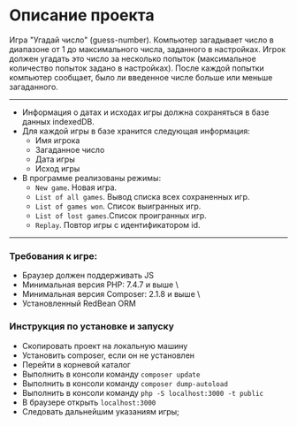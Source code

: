 # Описание проекта
Игра "Угадай число" (guess-number). Компьютер загадывает число в диапазоне от 1 до максимального числа, заданного в настройках. Игрок должен угадать это число за несколько попыток (максимальное количество попыток задано в настройках). После каждой попытки компьютер сообщает, было ли введенное числе больше или меньше загаданного.

* * *
* Информация о датах и исходах игры  должна сохраняться в базе данных indexedDB.
* Для каждой игры в базе хранится следующая информация:
    * Имя игрока
    * Загаданное число
    * Дата игры
    * Исход игры
* В программе реализованы  режимы:
    * `New game`. Новая игра.
    * `List of all games`. Вывод списка всех сохраненных игр.
    * `List of games won`. Список выигранных игр.
    * `List of lost games`.Список проигранных игр.
    * `Replay`. Повтор игры с идентификатором id.


* * *

### Требования к игре:
* Браузер должен поддерживать JS 
* Минимальная версия PHP: 7.4.7 и выше \
* Минимальная версия Composer: 2.1.8 и выше \
* Установленный RedBean ORM
 

### Инструкция по установке и запуску 
* Скопировать проект на локальную машину
* Установить composer, если он не установлен
* Перейти в корневой каталог
* Выполнить в консоли команду `composer update`
* Выполнить в консоли команду `composer dump-autoload`
* Выполнить в консоли команду `php -S localhost:3000 -t public`
* В браузере открыть `localhost:3000`
* Следовать дальнейшим указаниям игры;
